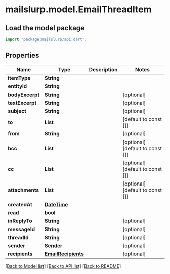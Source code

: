 # mailslurp.model.EmailThreadItem

## Load the model package
```dart
import 'package:mailslurp/api.dart';
```

## Properties
Name | Type | Description | Notes
------------ | ------------- | ------------- | -------------
**itemType** | **String** |  | 
**entityId** | **String** |  | 
**bodyExcerpt** | **String** |  | [optional] 
**textExcerpt** | **String** |  | [optional] 
**subject** | **String** |  | [optional] 
**to** | **List<String>** |  | [default to const []]
**from** | **String** |  | [optional] 
**bcc** | **List<String>** |  | [optional] [default to const []]
**cc** | **List<String>** |  | [optional] [default to const []]
**attachments** | **List<String>** |  | [optional] [default to const []]
**createdAt** | [**DateTime**](DateTime) |  | 
**read** | **bool** |  | 
**inReplyTo** | **String** |  | [optional] 
**messageId** | **String** |  | [optional] 
**threadId** | **String** |  | [optional] 
**sender** | [**Sender**](Sender) |  | [optional] 
**recipients** | [**EmailRecipients**](EmailRecipients) |  | [optional] 

[[Back to Model list]](../README#documentation-for-models) [[Back to API list]](../README#documentation-for-api-endpoints) [[Back to README]](../README)


